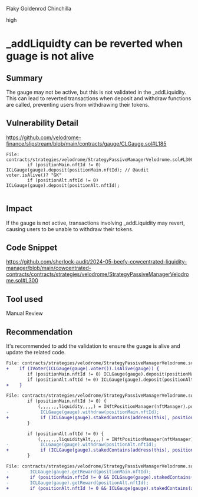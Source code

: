 Flaky Goldenrod Chinchilla

high

# _addLiquidty can be reverted when guage is not alive


## Summary
The gauge may not be active, but this is not validated in the _addLiquidity.
This can lead to reverted transactions when deposit and withdraw functions are called, preventing users from withdrawing their tokens.

## Vulnerability Detail

https://github.com/velodrome-finance/slipstream/blob/main/contracts/gauge/CLGauge.sol#L185

```solidity
File: contracts/strategies/velodrome/StrategyPassiveManagerVelodrome.sol#L300
        if (positionMain.nftId != 0) ICLGauge(gauge).deposit(positionMain.nftId); // @audit voter.isAlive()? "GK"
        if (positionAlt.nftId != 0) ICLGauge(gauge).deposit(positionAlt.nftId);
    
```

## Impact
If the gauge is not active, transactions involving _addLiquidity may revert, causing users to be unable to withdraw their tokens.


## Code Snippet
https://github.com/sherlock-audit/2024-05-beefy-cowcentrated-liquidity-manager/blob/main/cowcentrated-contracts/contracts/strategies/velodrome/StrategyPassiveManagerVelodrome.sol#L300

## Tool used

Manual Review

## Recommendation
It's recommended to add the validation to ensure the guage is alive and update the related code.
```diff
File: contracts/strategies/velodrome/StrategyPassiveManagerVelodrome.sol#L300
+    if (IVoter(ICLGauge(gauge).voter()).isAlive(gauge)) {
        if (positionMain.nftId != 0) ICLGauge(gauge).deposit(positionMain.nftId);
        if (positionAlt.nftId != 0) ICLGauge(gauge).deposit(positionAlt.nftId);
+    }

File: contracts/strategies/velodrome/StrategyPassiveManagerVelodrome.sol#L333
        if (positionMain.nftId != 0) {
            (,,,,,,,liquidity,,,,) = INftPositionManager(nftManager).positions(positionMain.nftId);
-            ICLGauge(gauge).withdraw(positionMain.nftId);
+            if (ICLGauge(gauge).stakedContains(address(this), positionMain.nftId)) ICLGauge(gauge).withdraw(positionMain.nftId);
        } 

        if (positionAlt.nftId != 0) {
            (,,,,,,,liquidityAlt,,,,) = INftPositionManager(nftManager).positions(positionAlt.nftId);
-            ICLGauge(gauge).withdraw(positionAlt.nftId);
+            if (ICLGauge(gauge).stakedContains(address(this), positionAlt.nftId)) ICLGauge(gauge).withdraw(positionAlt.nftId);
        }

File: contracts/strategies/velodrome/StrategyPassiveManagerVelodrome.sol#L463~L464
-        ICLGauge(gauge).getReward(positionMain.nftId);
+        if (positionMain.nftId != 0 && ICLGauge(gauge).stakedContains(address(this), positionMain.nftId)) ICLGauge(gauge).getReward(positionMain.nftId);
-        ICLGauge(gauge).getReward(positionAlt.nftId);
+        if (positionAlt.nftId != 0 && ICLGauge(gauge).stakedContains(address(this), positionAlt.nftId)) ICLGauge(gauge).getReward(positionAlt.nftId);
```